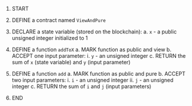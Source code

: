 1. START

2. DEFINE a contract named `ViewAndPure`

3. DECLARE a state variable (stored on the blockchain):
   a. `x` - a public unsigned integer initialized to 1

4. DEFINE a function `addToX`
   a. MARK function as public and view
   b. ACCEPT one input parameter:
      i. `y` - an unsigned integer
   c. RETURN the sum of `x` (state variable) and `y` (input parameter)

5. DEFINE a function `add`
   a. MARK function as public and pure
   b. ACCEPT two input parameters:
      i. `i` - an unsigned integer
      ii. `j` - an unsigned integer
   c. RETURN the sum of `i` and `j` (input parameters)

6. END
